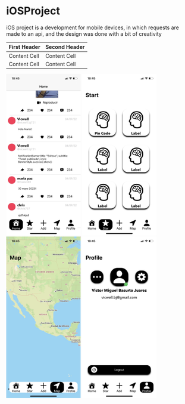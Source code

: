 # iOSProject
iOS project is a development for mobile devices, in which requests are made to an api, and the design was done with a bit of creativity

First Header  | Second Header
------------- | -------------
Content Cell  | Content Cell
Content Cell  | Content Cell 

<img src="https://github.com/Vicwell28/iOSProject/blob/main/ProyectoTwitter/App/ImagesProyect/IMG_0500.jpg" width="200" style="display: inline;" />
<img src="https://github.com/Vicwell28/iOSProject/blob/main/ProyectoTwitter/App/ImagesProyect/IMG_0501.jpg" width="200" style="display: inline;"/>
<img src="https://github.com/Vicwell28/iOSProject/blob/main/ProyectoTwitter/App/ImagesProyect/IMG_0503.jpg" width="200" style="display: inline;"/>
<img src="https://github.com/Vicwell28/iOSProject/blob/main/ProyectoTwitter/App/ImagesProyect/IMG_0504.jpg" width="200" style="display: inline;"/>


